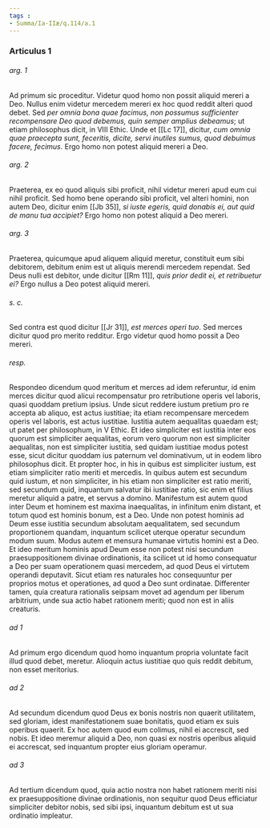 ```yaml
---
tags : 
- Summa/Ia-IIæ/q.114/a.1
---
```


### Articulus 1

###### arg. 1
Ad primum sic proceditur. Videtur quod homo non possit aliquid mereri a Deo. Nullus enim videtur mercedem mereri ex hoc quod reddit alteri quod debet. Sed *per omnia bona quae facimus, non possumus sufficienter recompensare Deo quod debemus, quin semper amplius debeamus*; ut etiam philosophus dicit, in VIII Ethic. Unde et [[Lc 17]], dicitur, *cum omnia quae praecepta sunt, feceritis, dicite, servi inutiles sumus, quod debuimus facere, fecimus*. Ergo homo non potest aliquid mereri a Deo.

###### arg. 2
Praeterea, ex eo quod aliquis sibi proficit, nihil videtur mereri apud eum cui nihil proficit. Sed homo bene operando sibi proficit, vel alteri homini, non autem Deo, dicitur enim [[Jb 35]], *si iuste egeris, quid donabis ei, aut quid de manu tua accipiet?* Ergo homo non potest aliquid a Deo mereri.

###### arg. 3
Praeterea, quicumque apud aliquem aliquid meretur, constituit eum sibi debitorem, debitum enim est ut aliquis merendi mercedem rependat. Sed Deus nulli est debitor, unde dicitur [[Rm 11]], *quis prior dedit ei, et retribuetur ei?* Ergo nullus a Deo potest aliquid mereri.

###### s. c.
Sed contra est quod dicitur [[Jr 31]], *est merces operi tuo*. Sed merces dicitur quod pro merito redditur. Ergo videtur quod homo possit a Deo mereri.

###### resp.
Respondeo dicendum quod meritum et merces ad idem referuntur, id enim merces dicitur quod alicui recompensatur pro retributione operis vel laboris, quasi quoddam pretium ipsius. Unde sicut reddere iustum pretium pro re accepta ab aliquo, est actus iustitiae; ita etiam recompensare mercedem operis vel laboris, est actus iustitiae. Iustitia autem aequalitas quaedam est; ut patet per philosophum, in V Ethic. Et ideo simpliciter est iustitia inter eos quorum est simpliciter aequalitas, eorum vero quorum non est simpliciter aequalitas, non est simpliciter iustitia, sed quidam iustitiae modus potest esse, sicut dicitur quoddam ius paternum vel dominativum, ut in eodem libro philosophus dicit. Et propter hoc, in his in quibus est simpliciter iustum, est etiam simpliciter ratio meriti et mercedis. In quibus autem est secundum quid iustum, et non simpliciter, in his etiam non simpliciter est ratio meriti, sed secundum quid, inquantum salvatur ibi iustitiae ratio, sic enim et filius meretur aliquid a patre, et servus a domino. Manifestum est autem quod inter Deum et hominem est maxima inaequalitas, in infinitum enim distant, et totum quod est hominis bonum, est a Deo. Unde non potest hominis ad Deum esse iustitia secundum absolutam aequalitatem, sed secundum proportionem quandam, inquantum scilicet uterque operatur secundum modum suum. Modus autem et mensura humanae virtutis homini est a Deo. Et ideo meritum hominis apud Deum esse non potest nisi secundum praesuppositionem divinae ordinationis, ita scilicet ut id homo consequatur a Deo per suam operationem quasi mercedem, ad quod Deus ei virtutem operandi deputavit. Sicut etiam res naturales hoc consequuntur per proprios motus et operationes, ad quod a Deo sunt ordinatae. Differenter tamen, quia creatura rationalis seipsam movet ad agendum per liberum arbitrium, unde sua actio habet rationem meriti; quod non est in aliis creaturis.

###### ad 1
Ad primum ergo dicendum quod homo inquantum propria voluntate facit illud quod debet, meretur. Alioquin actus iustitiae quo quis reddit debitum, non esset meritorius.

###### ad 2
Ad secundum dicendum quod Deus ex bonis nostris non quaerit utilitatem, sed gloriam, idest manifestationem suae bonitatis, quod etiam ex suis operibus quaerit. Ex hoc autem quod eum colimus, nihil ei accrescit, sed nobis. Et ideo meremur aliquid a Deo, non quasi ex nostris operibus aliquid ei accrescat, sed inquantum propter eius gloriam operamur.

###### ad 3
Ad tertium dicendum quod, quia actio nostra non habet rationem meriti nisi ex praesuppositione divinae ordinationis, non sequitur quod Deus efficiatur simpliciter debitor nobis, sed sibi ipsi, inquantum debitum est ut sua ordinatio impleatur.

